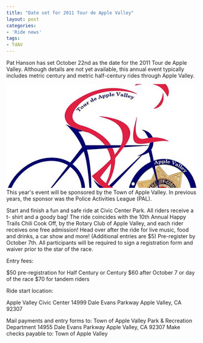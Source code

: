 ```yaml
---
title: "Date set for 2011 Tour de Apple Valley"
layout: post
categories:
- 'Ride news'
tags:
- TdAV
---
```


Pat Hanson has set October 22nd as the date for the 2011 Tour de Apple Valley. Although details are not yet available, this annual event typically includes metric century and metric half-century rides through Apple Valley.

![2011 Tour de Apple Valley logo](/assets/img/2011/10/11-tour-de-apple-valley.jpg)
This year's event will be sponsored by the Town of Apple Valley. In previous years, the sponsor was the Police Activities League (PAL).

Start and finish a fun and safe ride at Civic Center Park. All riders receive a t- shirt and a goody bag! The ride coincides with the 10th Annual Happy Trails Chili Cook Off, by the Rotary Club of Apple Valley, and each rider receives one free admission! Head over after the ride for live music, food and drinks, a car show and more! (Additional entries are $5)
Pre-register by October 7th. All participants will be required to sign a registration form and waiver prior to the star of the race.

Entry fees:

$50 pre-registration for Half Century or Century
$60 after October 7 or day of the race
$70 for tandem riders

Ride start location:

Apple Valley Civic Center
14999 Dale Evans Parkway Apple Valley, CA 92307

Mail payments and entry forms to: Town of Apple Valley
Park &amp; Recreation Department 14955 Dale Evans Parkway Apple Valley, CA 92307
Make checks payable to: Town of Apple Valley